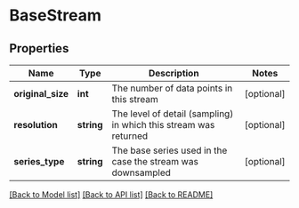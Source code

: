 # BaseStream

## Properties
Name | Type | Description | Notes
------------ | ------------- | ------------- | -------------
**original_size** | **int** | The number of data points in this stream | [optional] 
**resolution** | **string** | The level of detail (sampling) in which this stream was returned | [optional] 
**series_type** | **string** | The base series used in the case the stream was downsampled | [optional] 

[[Back to Model list]](../README.md#documentation-for-models) [[Back to API list]](../README.md#documentation-for-api-endpoints) [[Back to README]](../README.md)


